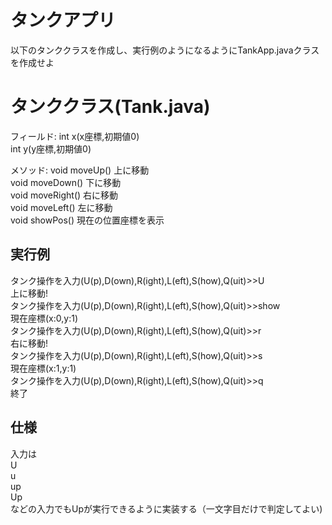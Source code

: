 # タンクアプリ

以下のタンククラスを作成し、実行例のようになるようにTankApp.javaクラスを作成せよ

# タンククラス(Tank.java)

フィールド: 
int x(x座標,初期値0)   
int y(y座標,初期値0)   

メソッド: 
void moveUp() 上に移動  
void moveDown() 下に移動  
void moveRight() 右に移動  
void moveLeft() 左に移動  
void showPos() 現在の位置座標を表示  

## 実行例

タンク操作を入力(U(p),D(own),R(ight),L(eft),S(how),Q(uit)>>U  
上に移動!  
タンク操作を入力(U(p),D(own),R(ight),L(eft),S(how),Q(uit)>>show  
現在座標(x:0,y:1)  
タンク操作を入力(U(p),D(own),R(ight),L(eft),S(how),Q(uit)>>r  
右に移動!  
タンク操作を入力(U(p),D(own),R(ight),L(eft),S(how),Q(uit)>>s  
現在座標(x:1,y:1)  
タンク操作を入力(U(p),D(own),R(ight),L(eft),S(how),Q(uit)>>q  
終了  

## 仕様
入力は   
U  
u  
up  
Up  
などの入力でもUpが実行できるように実装する（一文字目だけで判定してよい)






